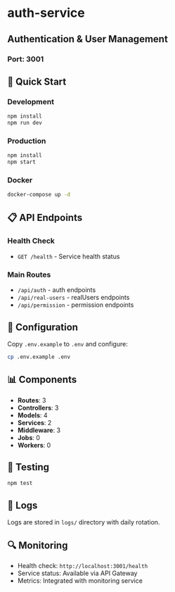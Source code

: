 # auth-service

## Authentication & User Management

### Port: 3001

## 🚀 Quick Start

### Development
```bash
npm install
npm run dev
```

### Production
```bash
npm install
npm start
```

### Docker
```bash
docker-compose up -d
```

## 📋 API Endpoints

### Health Check
- `GET /health` - Service health status

### Main Routes
- `/api/auth` - auth endpoints
- `/api/real-users` - realUsers endpoints
- `/api/permission` - permission endpoints

## 🔧 Configuration

Copy `.env.example` to `.env` and configure:

```bash
cp .env.example .env
```

## 📊 Components

- **Routes**: 3
- **Controllers**: 3
- **Models**: 4
- **Services**: 2
- **Middleware**: 3
- **Jobs**: 0
- **Workers**: 0

## 🧪 Testing

```bash
npm test
```

## 📝 Logs

Logs are stored in `logs/` directory with daily rotation.

## 🔍 Monitoring

- Health check: `http://localhost:3001/health`
- Service status: Available via API Gateway
- Metrics: Integrated with monitoring service